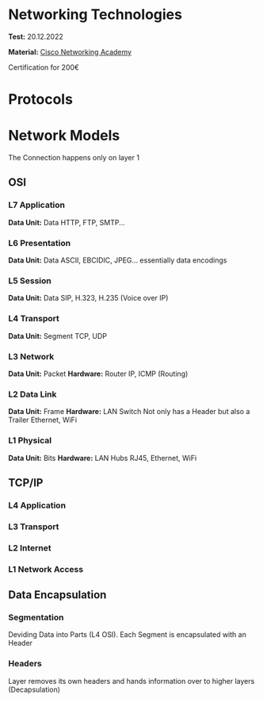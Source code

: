 # Networking Technologies
**Test:** 20.12.2022

**Material:** [Cisco Networking Academy](https://www.netacad.com/courses/networking) 

Certification for 200€

# Protocols

# Network Models
The Connection happens only on layer 1
## OSI
### L7 Application
**Data Unit:** Data
HTTP, FTP, SMTP...
### L6 Presentation
**Data Unit:** Data
ASCII, EBCIDIC, JPEG... essentially data encodings
### L5 Session
**Data Unit:** Data
SIP, H.323, H.235 (Voice over IP)
### L4 Transport
**Data Unit:** Segment
TCP, UDP
### L3 Network
**Data Unit:** Packet
**Hardware:** Router
IP, ICMP (Routing)
### L2 Data Link
**Data Unit:** Frame
**Hardware:** LAN Switch
Not only has a Header but also a Trailer
Ethernet, WiFi
### L1 Physical
**Data Unit:** Bits
**Hardware:** LAN Hubs
RJ45, Ethernet, WiFi

## TCP/IP
### L4 Application
### L3 Transport
### L2 Internet
### L1 Network Access

## Data Encapsulation
### Segmentation
Deviding Data into Parts (L4 OSI).
Each Segment is encapsulated with an Header
### Headers
Layer removes its own headers and hands information over to higher layers (Decapsulation)
